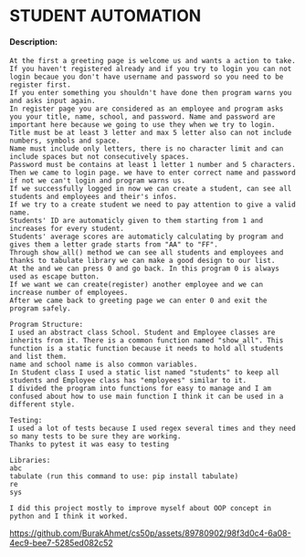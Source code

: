 # STUDENT AUTOMATION
#### Description:
    At the first a greeting page is welcome us and wants a action to take.
    If you haven't registered already and if you try to login you can not login becaue you don't have username and password so you need to be register first.
    If you enter something you shouldn't have done then program warns you and asks input again.
    In register page you are considered as an employee and program asks you your title, name, school, and password. Name and password are important here because we going to use they when we try to login.
    Title must be at least 3 letter and max 5 letter also can not include numbers, symbols and space.
    Name must include only letters, there is no character limit and can include spaces but not consecutively spaces.
    Password must be contains at least 1 letter 1 number and 5 characters.
    Then we came to login page. we have to enter correct name and password if not we can't login and program warns us.
    If we successfully logged in now we can create a student, can see all students and employees and their's infos.
    If we try to a create student we need to pay attention to give a valid name.
    Students' ID are automaticly given to them starting from 1 and increases for every student.
    Students' average scores are automaticly calculating by program and gives them a letter grade starts from "AA" to "FF".
    Through show_all() method we can see all students and employees and thanks to tabulate library we can make a good design to our list.
    At the and we can press 0 and go back. In this program 0 is always used as escape button.
    If we want we can create(register) another employee and we can increase number of employees.
    After we came back to greeting page we can enter 0 and exit the program safely.

    Program Structure:
    I used an abstract class School. Student and Employee classes are inherits from it. There is a common function named "show_all". This function is a static function because it needs to hold all students and list them.
    name and school name is also common variables.
    In Student class I used a static list named "students" to keep all students and Employee class has "employees" similar to it.
    I divided the program into functions for easy to manage and I am confused about how to use main function I think it can be used in a different style.

    Testing:
    I used a lot of tests because I used regex several times and they need so many tests to be sure they are working.
    Thanks to pytest it was easy to testing

    Libraries:
    abc
    tabulate (run this command to use: pip install tabulate)
    re
    sys

    I did this project mostly to improve myself about OOP concept in python and I think it worked.
    
https://github.com/BurakAhmet/cs50p/assets/89780902/98f3d0c4-6a08-4ec9-bee7-5285ed082c52


    
